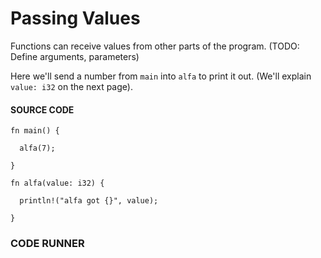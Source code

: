 # Passing Values

Functions can receive values from other
parts of the program.
(TODO: Define arguments, parameters)

Here we'll send a number from `main`
into `alfa` to print it out. (We'll
explain `value: i32` on the next page).

#### SOURCE CODE

```rust, noplayground, EXAMPLE1
fn main() {

  alfa(7);

}

fn alfa(value: i32) {

  println!("alfa got {}", value);

}
```

### CODE RUNNER

```rust, editable, CODE1

```
